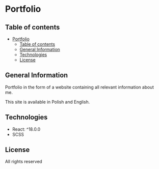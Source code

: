 # Portfolio

## Table of contents

- [Portfolio](#portfolio)
  - [Table of contents](#table-of-contents)
  - [General Information](#general-information)
  - [Technologies](#technologies)
  - [License](#license)

## General Information

Portfolio in the form of a website containing all relevant information about me.

This site is available in Polish and English.

## Technologies

- React: ^18.0.0
- SCSS

## License

All rights reserved
